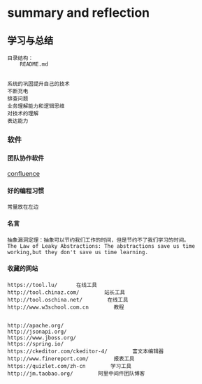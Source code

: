 # summary and reflection
## 学习与总结
```text
目录结构：
    README.md


系统的巩固提升自己的技术
不断充电
排查问题
业务理解能力和逻辑思维
对技术的理解
表达能力

```

### 软件
#### 团队协作软件
[confluence](/confluence.md)

#### 好的编程习惯
```text
常量放在左边
```

#### 名言
```text
抽象漏洞定理：抽象可以节约我们工作的时间，但是节约不了我们学习的时间。
The Law of Leaky Abstractions: The abstractions save us time working,but they don't save us time learning.
```

#### 收藏的网站
```text
https://tool.lu/      在线工具
http://tool.chinaz.com/        站长工具
http://tool.oschina.net/        在线工具
http://www.w3school.com.cn        教程


http://apache.org/
http://jsonapi.org/
https://www.jboss.org/
https://spring.io/
https://ckeditor.com/ckeditor-4/        富文本编辑器
http://www.finereport.com/        报表工具
https://quizlet.com/zh-cn        学习工具
http://jm.taobao.org/        阿里中间件团队博客
```

